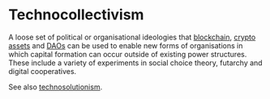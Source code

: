 # Technocollectivism
A loose set of political or organisational ideologies that [blockchain](../blockchain.md), [crypto assets](../cryptoasset.md) and [DAOs](../dao.md) can be used to enable new forms of organisations in which capital formation can occur outside of existing power structures. These include a variety of experiments in social choice theory, futarchy and digital cooperatives.

See also [technosolutionism](technosolutionism.md).